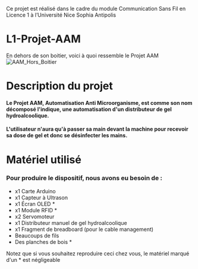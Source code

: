 Ce projet est réalisé dans le cadre du module Communication Sans Fil en Licence 1 à l’Université Nice Sophia Antipolis

# L1-Projet-AAM
En dehors de son boitier, voici à quoi ressemble le Projet AAM
![AAM_Hors_Boitier](https://media.discordapp.net/attachments/980259157657661531/980261302511480843/unknown.png?width=600&height=400)

# Description du projet 

#### Le Projet AAM, Automatisation Anti Microorganisme, est comme son nom décomposé l'indique, une automatisation d'un distributeur de gel hydroalcoolique.
#### L'utilisateur n'aura qu'à passer sa main devant la machine pour recevoir sa dose de gel et donc se désinfecter les mains.


# Matériel utilisé
### Pour produire le dispositif, nous avons eu besoin de :
- x1 Carte Arduino
- x1 Capteur à Ultrason
- x1 Écran OLED *
- x1 Module RFID *
- x2 Servomoteur
- x1 Distributeur manuel de gel hydroalcoolique
- x1 Fragment de breadboard (pour le cable management)
- Beaucoups de fils
- Des planches de bois *

Notez que si vous souhaitez reproduire ceci chez vous, le matériel marqué d'un * est négligeable

